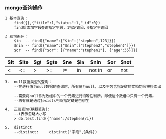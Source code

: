 ### mongo查询操作
~~~txt
1 基本查询：
    find({},{"title":1,"status":1,"_id":0})
    find后面加字段查询指定字段，1指定返回，0指定不返回
~~~

~~~txt
2 查询条件：
    $in  -- find({"name":{"$in":["stephen",123]}})
    $nin -- find({"name":{"$nin":["stephen2","stephen1"]}})
    $or  -- find({"$or": [{"name":"stephen1"}, {"age":35}]})   
~~~

| $lt | $lte | $gt | $gte | $ne | $in | $nin | $or | $not |
| --- | --- | --- | --- | --- | --- | --- | --- | --- |
| < | <= | > | >= | != | in | not in | or | not  |

~~~txt
3.  null数据类型的查询：
    --在进行值为null数据的查询时，所有值为null，以及不包含指定键的文档均会被检索出来。
    
    --需要将null作为数组中的一个元素进行相等性判断，即便这个数组中只有一个元素。
    --再有就是通过$exists判断指定键是否存在
~~~

~~~txt
4.  正则查询(模糊查询):
    --i表示忽略大小写
    > db.test.find({"name":/stephen?/i})
~~~
~~~txt
5.  distinct
    --distinct:     distinct("字段",{条件})    
~~~

